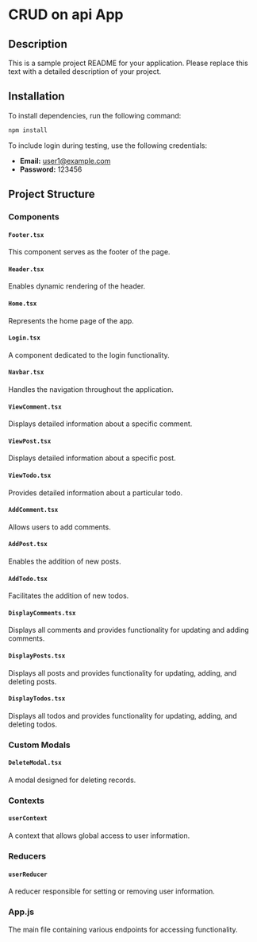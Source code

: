 # CRUD on api App

## Description

This is a sample project README for your application. Please replace this text with a detailed description of your project.

## Installation

To install dependencies, run the following command:

```bash
npm install
```

To include login during testing, use the following credentials:

- **Email:** user1@example.com
- **Password:** 123456

## Project Structure
### Components

#### `Footer.tsx`

This component serves as the footer of the page.

#### `Header.tsx`

Enables dynamic rendering of the header.

#### `Home.tsx`

Represents the home page of the app.

#### `Login.tsx`

A component dedicated to the login functionality.


#### `Navbar.tsx`

Handles the navigation throughout the application.

#### `ViewComment.tsx`

Displays detailed information about a specific comment.

#### `ViewPost.tsx`


Displays detailed information about a specific post.

#### `ViewTodo.tsx`

Provides detailed information about a particular todo.

#### `AddComment.tsx`

Allows users to add comments.

#### `AddPost.tsx`

Enables the addition of new posts.

#### `AddTodo.tsx`

Facilitates the addition of new todos.

#### `DisplayComments.tsx`

Displays all comments and provides functionality for updating and adding comments.

#### `DisplayPosts.tsx`

Displays all posts and provides functionality for updating, adding, and deleting posts.

#### `DisplayTodos.tsx`

Displays all todos and provides functionality for updating, adding, and deleting todos.

### Custom Modals

#### `DeleteModal.tsx`

A modal designed for deleting records.

### Contexts

#### `userContext`

A context that allows global access to user information.

### Reducers

#### `userReducer`

A reducer responsible for setting or removing user information.

### App.js

The main file containing various endpoints for accessing functionality.